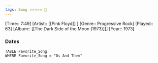 ```yaml
---
tags: Song ⭐⭐⭐⭐⭐ 💛
---
```

[Time:: 7:49]
[Artist:: [[Pink Floyd]] ]
[Genre:: Progressive Rock]
[Played:: 63]
[Album:: [[The Dark Side of the Moon (1973)]]]
[Year:: 1973]
### Dates
````dataview
TABLE Favorite_Song
WHERE Favorite_Song = "Us And Them"
````